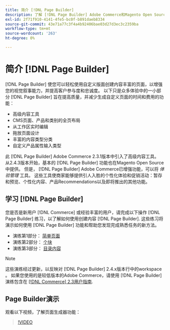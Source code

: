 ```yaml
---
title: 简介 [!DNL Page Builder]
description: 了解 [!DNL Page Builder] Adobe Commerce和Magento Open Source中用于轻松创建内容的工具。
exl-id: 2f71f910-4141-4fe5-bc0f-b891daeb8334
source-git-commit: 43e71a77c3f4a4b92406bae03d27d3ec3c2359ba
workflow-type: tm+mt
source-wordcount: '263'
ht-degree: 0%

---
```


# 简介 [!DNL Page Builder]

[!DNL Page Builder] 使您可以轻松使用自定义版面创建内容丰富的页面，以增强您的视觉叙事能力，并提高客户参与度和忠诚度。 以下只是众多体验中的一小部分 [!DNL Page Builder] 旨在提高质量，并减少生成自定义页面的时间和费用的功能：

- 高级内容工具
- CMS页面、产品和类别的全页布局
- 从工作区实时编辑
- 拖放页面设计
- 丰富的内容类型分类
- 自定义产品属性输入类型

此 [!DNL Page Builder] Adobe Commerce 2.3.1版本中引入了高级内容工具。 从2.4.3版本开始，基本的 [!DNL Page Builder] 功能也在Magento Open Source中提供。 但是， [!DNL Page Builder] Adobe Commerce已增强功能，可以将 _体验管理_ 工具。 这些工具使商家能够提供引人入胜的个性化体验和促销活动：暂存和预览、个性化内容、产品Recommendations以及即将推出的其他功能。

## 学习 [!DNL Page Builder]

您是否是新用户 [!DNL Commerce] 或经验丰富的用户，请完成以下操作 [!DNL Page Builder] 练习，以了解如何使用创建内容 [!DNL Page Builder]. 这些练习将演示如何使用 [!DNL Page Builder] 功能和帮助您发现完成熟悉任务的新方法。

- 演练第1部分： [简单页面](1-simple-page.md)
- 演练第2部分： [个块](2-blocks.md)
- 演练第3部分： [目录内容](3-catalog-content.md)

>[!NOTE]
>
>这些演练经过更新，以反映对 [!DNL Page Builder] 2.4.x版本行中的workspace 。 如果您使用的是较低版本的Adobe Commerce，请使用 [!DNL Page Builder] 演练包含在 [[!DNL Commerce] 2.3用户指南](https://docs.magento.com/user-guide/v2.3/cms/page-builder-learn.html).

## Page Builder演示

观看以下视频，了解页面生成器功能：

>[!VIDEO](https://video.tv.adobe.com/v/343781?quality=12)